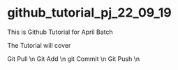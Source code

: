 # github_tutorial_pj_22_09_19
 This is  Github Tutorial for April Batch

 The Tutorial will cover

 Git Pull \n
 Git Add \n
 git Commit \n
 Git Push \n

